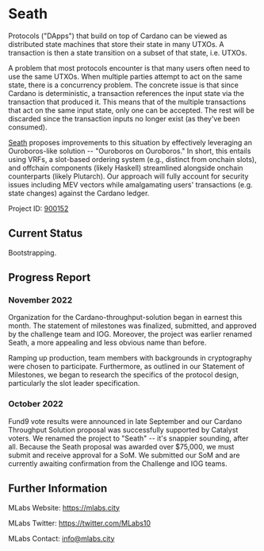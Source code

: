 # Seath 

Protocols ("DApps") that build on top of Cardano can be viewed as distributed state machines that store their state in many UTXOs. A transaction is then a state transition on a subset of that state, i.e. UTXOs.

A problem that most protocols encounter is that many users often need to use the same UTXOs. When multiple parties attempt to act on the same state, there is a concurrency problem. The concrete issue is that since Cardano is deterministic, a transaction references the input state via the transaction that produced it. This means that of the multiple transactions that act on the same input state, only one can be accepted. The rest will be discarded since the transaction inputs no longer exist (as they've been consumed).

[Seath](https://cardano.ideascale.com/c/idea/422388) proposes improvements to this situation by effectively leveraging an Ouroboros-like solution -- "Ouroboros on Ouroboros." In short, this entails using VRFs, a slot-based ordering system (e.g., distinct from onchain slots), and offchain components (likely Haskell) streamlined alongside onchain counterparts (likely Plutarch). Our approach will fully account for security issues including MEV vectors while amalgamating users' transactions (e.g. state changes) against the Cardano ledger.

Project ID: [900152](https://docs.google.com/spreadsheets/d/1bfnWFa94Y7Zj0G7dtpo9W1nAYGovJbswipxiHT4UE3g/edit#gid=917336114)

## Current Status

Bootstrapping.

## Progress Report

### November 2022

Organization for the Cardano-throughput-solution began in earnest this month. The statement of milestones was finalized, submitted, and approved by the challenge team and IOG. Moreover, the project was earlier renamed Seath, a more appealing and less obvious name than before.

Ramping up production, team members with backgrounds in cryptography were chosen to participate. Furthermore, as outlined in our Statement of Milestones, we began to research the specifics of the protocol design, particularly the slot leader specification. 

### October 2022

Fund9 vote results were announced in late September and our Cardano Throughput Solution proposal was successfully supported by Catalyst voters. We renamed the project to "Seath" -- it's snappier sounding, after all. Because the Seath proposal was awarded over $75,000, we must submit and receive approval for a SoM. We submitted our SoM and are currently awaiting confirmation from the Challenge and IOG teams.

## Further Information

MLabs Website: https://mlabs.city

MLabs Twitter: https://twitter.com/MLabs10

MLabs Contact: info@mlabs.city
